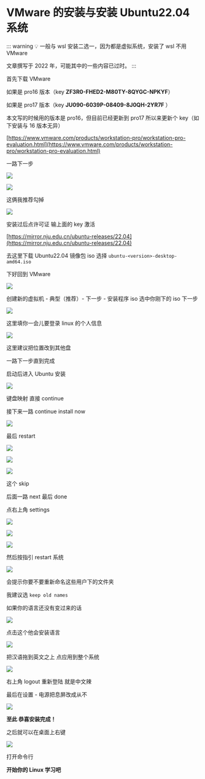 # VMware 的安装与安装 Ubuntu22.04 系统

::: warning 💡 
一般与 wsl 安装二选一，因为都是虚拟系统，安装了 wsl 不用 VMware

文章撰写于 2022 年，可能其中的一些内容已过时。
:::

首先下载 VMware

如果是 pro16 版本（key <strong>ZF3R0-FHED2-M80TY-8QYGC-NPKYF</strong>）

如果是 pro17 版本（key <strong>JU090-6039P-08409-8J0QH-2YR7F</strong><strong> </strong>）

本文写的时候用的版本是 pro16，但目前已经更新到 pro17 所以来更新个 key（如下安装与 16 版本无异）

[https://www.vmware.com/products/workstation-pro/workstation-pro-evaluation.html](https://www.vmware.com/products/workstation-pro/workstation-pro-evaluation.html)

一路下一步

![](https://cdn.xyxsw.site/boxcntUYJNAaOwB8L6KSEhJJojh.png)

![](https://cdn.xyxsw.site/boxcnQkVQ4uyYCveO6toBujoGOc.png)

这俩我推荐勾掉

![](https://cdn.xyxsw.site/boxcndgDKfTuio3nF0QboemIPHe.png)

安装过后点许可证    输上面的 key 激活

[https://mirror.nju.edu.cn/ubuntu-releases/22.04](https://mirror.nju.edu.cn/ubuntu-releases/22.04)

去这里下载 Ubuntu22.04 镜像包 iso 选择 `ubuntu-<version>-desktop-amd64.iso`

下好回到 VMware

![](https://cdn.xyxsw.site/boxcnGHnjgZvtcBrm0XXitFl4Jg.png)

创建新的虚拟机 - 典型（推荐）- 下一步 - 安装程序 iso 选中你刚下的 iso  下一步

![](https://cdn.xyxsw.site/boxcnXilUhHNEyU4r95FxiVgCdg.png)

这里填你一会儿要登录 linux 的个人信息

![](https://cdn.xyxsw.site/boxcnp33Oc3Ia2HzASTZJNOhEWb.png)

这里建议把位置改到其他盘

一路下一步直到完成

启动后进入 Ubuntu 安装

![](https://cdn.xyxsw.site/boxcn5Uk41JyjjdTzXWQqUkexzc.png)

键盘映射  直接 continue

接下来一路 continue  install now

![](https://cdn.xyxsw.site/boxcnLxZnyFN3ohE8zrTwNaCA8e.png)

最后 restart

![](https://cdn.xyxsw.site/boxcnLguvbHihJ3ngqrtyGLI6zf.png)

![](https://cdn.xyxsw.site/boxcnCX92JHjg8PU3quKs4GziZb.png)

![](https://cdn.xyxsw.site/boxcnL5Jn3g7AdzVzoBb6ZINs1f.png)

这个 skip

后面一路 next 最后 done

点右上角 settings

![](https://cdn.xyxsw.site/boxcn85Yb3JIQ3520KeaSoyPVDd.png)

![](https://cdn.xyxsw.site/boxcnZLHO1JGWoSqhM9zEEhSMAd.png)

![](https://cdn.xyxsw.site/boxcnvLxCTKYfogPm9GNaKmusEf.png)

然后按指引 restart 系统

![](https://cdn.xyxsw.site/boxcn30VJILYpO81pq89mAmzjTf.png)

会提示你要不要重新命名这些用户下的文件夹

我建议选 `keep old names`

如果你的语言还没有变过来的话

![](https://cdn.xyxsw.site/boxcnKzJjY8Dvj13A49bnMAztPg.png)

点击这个他会安装语言

![](https://cdn.xyxsw.site/boxcndHnAuGC7TXhQgLkpLkHghf.png)

把汉语拖到英文之上 点应用到整个系统

![](https://cdn.xyxsw.site/boxcnltCL3atXHtC3BUj5VI1Lqf.png)

右上角 logout 重新登陆 就是中文辣

最后在设置 - 电源把息屏改成从不

![](https://cdn.xyxsw.site/boxcnnLCJzGoFrUbWIMAPGFkxcb.png)

<strong>至此 恭喜安装完成！</strong>

之后就可以在桌面上右键

![](https://cdn.xyxsw.site/boxcnG6z1VpAYUGMSkSwDBUxEvf.png)

打开命令行

<strong>开始你的 Linux 学习吧</strong>
